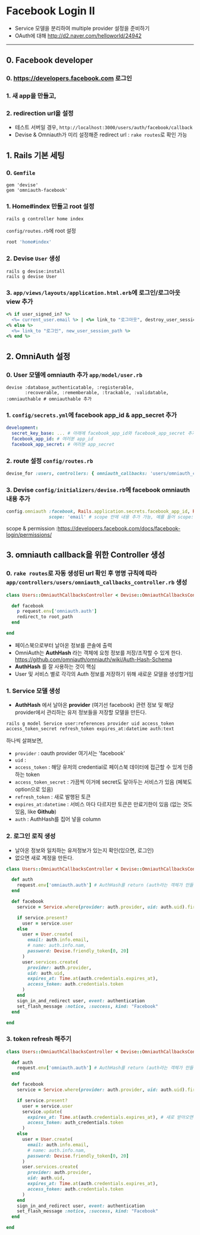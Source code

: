 # Facebook Login II
* Service 모델을 분리하여 multiple provider 설정을 준비하기
* OAuth에 대해 <http://d2.naver.com/helloworld/24942>
---
## 0. Facebook developer
### 0. <https://developers.facebook.com> 로그인
### 1. 새 app을 만들고,
### 2. redirection url을 설정
- 테스트 서버일 경우, `http://localhost:3000/users/auth/facebook/callback`
- Devise & Omniauth가 미리 설정해준 redirect url : `rake routes`로 확인 가능

## 1. Rails 기본 세팅
### 0. `Gemfile`
```
gem 'devise'
gem 'omniauth-facebook'
```
### 1. Home#index 만들고 root 설정
```
rails g controller home index
```
`config/routes.rb`에 root 설정
```ruby
root 'home#index'
```
### 2. Devise `User` 생성
```
rails g devise:install
rails g devise User
```
### 3. `app/views/layouts/application.html.erb`에 로그인/로그아웃 view 추가
```ruby
<% if user_signed_in? %>
  <%= current_user.email %> | <%= link_to "로그아웃", destroy_user_session_path, method: :delete %>
<% else %>
  <%= link_to "로그인", new_user_session_path %>
<% end %>
```

## 2. OmniAuth 설정
### 0. User 모델에 omniauth 추가 `app/model/user.rb`
```
devise :database_authenticatable, :registerable,
       :recoverable, :rememberable, :trackable, :validatable, :omniauthable # omniauthable 추가
```
### 1. `config/secrets.yml`에 facebook app_id & app_secret 추가
```yaml
development:
  secret_key_base: ... # 아래에 facebook_app_id와 facebook_app_secret 추가
  facebook_app_id: # 여러분 app_id
  facebook_app_secret: # 여러분 app_secret
```

### 2. route 설정 `config/routes.rb`
```ruby
devise_for :users, controllers: { omniauth_callbacks: 'users/omniauth_callbacks'}
```

### 3. Devise `config/initializers/devise.rb`에 facebook omniauth 내용 추가
```ruby
config.omniauth :facebook, Rails.application.secrets.facebook_app_id, Rails.application.secrets.facebook_app_secret,
                scope: 'email' # scope 안에 내용 추가 가능, 예를 들어 scope: 'email, user_posts, name'
```
scope & permission :<https://developers.facebook.com/docs/facebook-login/permissions/>

## 3. omniauth callback을 위한 Controller 생성
### 0. `rake routes`로 자동 생성된 url 확인 후 명명 규칙에 따라 `app/controllers/users/omniauth_callbacks_controller.rb` 생성
```ruby
class Users::OmniauthCallbacksController < Devise::OmniauthCallbacksController

  def facebook
    p request.env['omniauth.auth']
    redirect_to root_path
  end

end
```
- 페이스북으로부터 날아온 정보를 콘솔에 출력
- OmniAuth는 **AuthHash** 라는 객체에 요청 정보를 저장/조작할 수 있게 한다. <https://github.com/omniauth/omniauth/wiki/Auth-Hash-Schema>
- **AuthHash** 를 잘 사용하는 것이 핵심
- User 및 서비스 별로 각각의 Auth 정보를 저장하기 위해 새로운 모델을 생성할거임

### 1. Service 모델 생성
- **AuthHash** 에서 날아온 **provider** (여기선 facebook) 관련 정보 및 해당 provider에서 관리하는 유저 정보들을 저장할 모델을 만든다.
```
rails g model Service user:references provider uid access_token access_token_secret refresh_token expires_at:datetime auth:text
```
하나씩 살펴보면,
- `provider` : oauth provider 여기서는 'facebook'
- `uid` :
- `access_token` : 해당 유저의 credential로 페이스북 데이터에 접근할 수 있게 인증하는 token
- `access_token_secret` : 가끔씩 이거에 secret도 달아두는 서비스가 있음 (페북도 option으로 있음)
- `refresh_token` : 새로 발행된 토큰
- `expires_at:datetime` : 서비스 마다 다르지만 토큰은 만료기한이 있음 (없는 것도 있음, like **Github**)
- `auth` : AuthHash를 집어 넣을 column

### 2. 로그인 로직 생성
- 날아온 정보와 일치하는 유저정보가 있는지 확인(있으면, 로그인)
- 없으면 새로 계정을 만든다.
```ruby
class Users::OmniauthCallbacksController < Devise::OmniauthCallbacksController

  def auth
    request.env['omniauth.auth'] # AuthHash를 return (auth라는 객체가 만들어져 사용할 수 있음)
  end

  def facebook
    service = Service.where(provider: auth.provider, uid: auth.uid).first

    if service.present?
      user = service.user
    else
      user = User.create(
        email: auth.info.email,
        # name: auth.info.nam,
        password: Devise.friendly_token[0, 20]
      )
      user.services.create(
        provider: auth.provider,
        uid: auth.uid,
        expires_at: Time.at(auth.credentials.expires_at),
        access_token: auth.credentials.token
      )
    end
    sign_in_and_redirect user, event: authentication
    set_flash_message :notice, :success, kind: "Facebook"
  end

end
```

### 3. token refresh 해주기

```ruby
class Users::OmniauthCallbacksController < Devise::OmniauthCallbacksController

  def auth
    request.env['omniauth.auth'] # AuthHash를 return (auth라는 객체가 만들어져 사용할 수 있음)
  end

  def facebook
    service = Service.where(provider: auth.provider, uid: auth.uid).first

    if service.present?
      user = service.user
      service.update(
        expires_at: Time.at(auth.credentials.expires_at), # 새로 받아오면 만기기한도 업데이트 해주자
        access_token: auth_credentials.token
      )
    else
      user = User.create(
        email: auth.info.email,
        # name: auth.info.nam,
        password: Devise.friendly_token[0, 20]
      )
      user.services.create(
        provider: auth.provider,
        uid: auth.uid,
        expires_at: Time.at(auth.credentials.expires_at),
        access_token: auth.credentials.token
      )
    end
    sign_in_and_redirect user, event: authentication
    set_flash_message :notice, :success, kind: "Facebook"
  end

end
```
